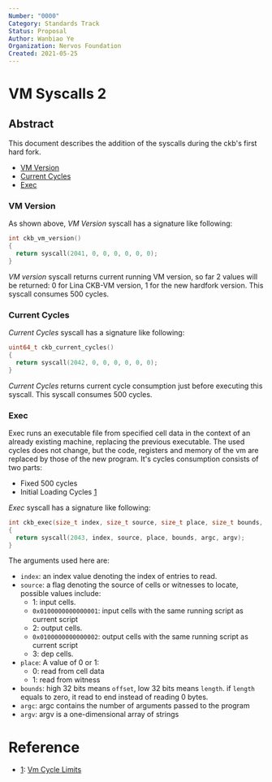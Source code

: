 ```yaml
---
Number: "0000"
Category: Standards Track
Status: Proposal
Author: Wanbiao Ye
Organization: Nervos Foundation
Created: 2021-05-25
---
```


# VM Syscalls 2

## Abstract

This document describes the addition of the syscalls during the ckb's first hard fork.

- [VM Version]
- [Current Cycles]
- [Exec]

### VM Version
[vm version]: #vm-version

As shown above, *VM Version* syscall has a signature like following:

```c
int ckb_vm_version()
{
  return syscall(2041, 0, 0, 0, 0, 0, 0);
}
```

*VM version* syscall returns current running VM version, so far 2 values will be returned: 0 for Lina CKB-VM version, 1 for the new hardfork version. This syscall consumes 500 cycles.

### Current Cycles
[current cycles]: #current-cycles

*Current Cycles* syscall has a signature like following:

```c
uint64_t ckb_current_cycles()
{
  return syscall(2042, 0, 0, 0, 0, 0, 0);
}
```

*Current Cycles* returns current cycle consumption just before executing this syscall. This syscall consumes 500 cycles.


### Exec
[exec]: #exec

Exec runs an executable file from specified cell data in the context of an already existing machine, replacing the previous executable. The used cycles does not change, but the code, registers and memory of the vm are replaced by those of the new program. It's cycles consumption consists of two parts:

- Fixed 500 cycles
- Initial Loading Cycles [1]

*Exec* syscall has a signature like following:

```c
int ckb_exec(size_t index, size_t source, size_t place, size_t bounds, int argc, char* argv[])
{
  return syscall(2043, index, source, place, bounds, argc, argv);
}
```

The arguments used here are:

* `index`: an index value denoting the index of entries to read.
* `source`: a flag denoting the source of cells or witnesses to locate, possible values include:
    + 1: input cells.
    + `0x0100000000000001`: input cells with the same running script as current script
    + 2: output cells.
    + `0x0100000000000002`: output cells with the same running script as current script
    + 3: dep cells.
* `place`: A value of 0 or 1:
    + 0: read from cell data
    + 1: read from witness
* `bounds`: high 32 bits means `offset`, low 32 bits means `length`. if `length` equals to zero, it read to end instead of reading 0 bytes.
* `argc`: argc contains the number of arguments passed to the program
* `argv`: argv is a one-dimensional array of strings


# Reference

* [1]: [Vm Cycle Limits][1]

[1]: ../0014-vm-cycle-limits/0014-vm-cycle-limits.md
